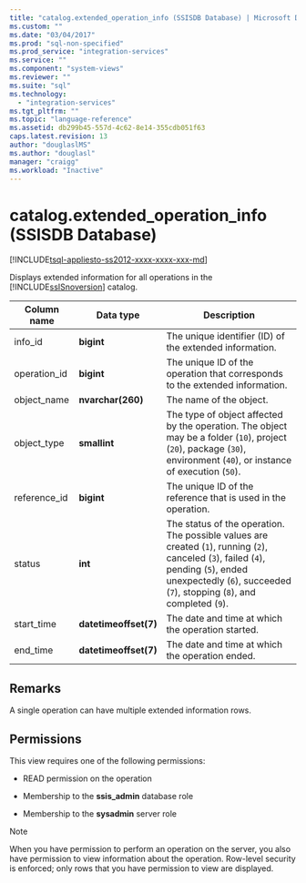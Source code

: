 ```yaml
---
title: "catalog.extended_operation_info (SSISDB Database) | Microsoft Docs"
ms.custom: ""
ms.date: "03/04/2017"
ms.prod: "sql-non-specified"
ms.prod_service: "integration-services"
ms.service: ""
ms.component: "system-views"
ms.reviewer: ""
ms.suite: "sql"
ms.technology: 
  - "integration-services"
ms.tgt_pltfrm: ""
ms.topic: "language-reference"
ms.assetid: db299b45-557d-4c62-8e14-355cdb051f63
caps.latest.revision: 13
author: "douglaslMS"
ms.author: "douglasl"
manager: "craigg"
ms.workload: "Inactive"
---
```

# catalog.extended_operation_info (SSISDB Database)
[!INCLUDE[tsql-appliesto-ss2012-xxxx-xxxx-xxx-md](../../includes/tsql-appliesto-ss2012-xxxx-xxxx-xxx-md.md)]

  Displays extended information for all operations in the [!INCLUDE[ssISnoversion](../../includes/ssisnoversion-md.md)] catalog.  
  
|Column name|Data type|Description|  
|-----------------|---------------|-----------------|  
|info_id|**bigint**|The unique identifier (ID) of the extended information.|  
|operation_id|**bigint**|The unique ID of the operation that corresponds to the extended information.|  
|object_name|**nvarchar(260)**|The name of the object.|  
|object_type|**smallint**|The type of object affected by the operation. The object may be a folder (`10`), project (`20`), package (`30`), environment (`40`), or instance of execution (`50`).|  
|reference_id|**bigint**|The unique ID of the reference that is used in the operation.|  
|status|**int**|The status of the operation. The possible values are created (`1`), running (`2`), canceled (`3`), failed (`4`), pending (`5`), ended unexpectedly (`6`), succeeded (`7`), stopping (`8`), and completed (`9`).|  
|start_time|**datetimeoffset(7)**|The date and time at which the operation started.|  
|end_time|**datetimeoffset(7)**|The date and time at which the operation ended.|  
  
## Remarks  
 A single operation can have multiple extended information rows.  
  
## Permissions  
 This view requires one of the following permissions:  
  
-   READ permission on the operation  
  
-   Membership to the **ssis_admin** database role  
  
-   Membership to the **sysadmin** server role  
  
> [!NOTE]  
>  When you have permission to perform an operation on the server, you also have permission to view information about the operation. Row-level security is enforced; only rows that you have permission to view are displayed.  
  
  
